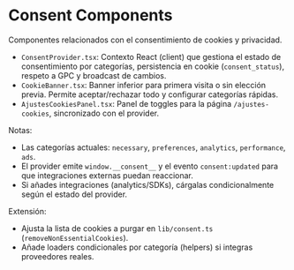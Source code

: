 # Consent Components

Componentes relacionados con el consentimiento de cookies y privacidad.

- `ConsentProvider.tsx`: Contexto React (client) que gestiona el estado de consentimiento por categorías, persistencia en cookie (`consent_status`), respeto a GPC y broadcast de cambios.
- `CookieBanner.tsx`: Banner inferior para primera visita o sin elección previa. Permite aceptar/rechazar todo y configurar categorías rápidas.
- `AjustesCookiesPanel.tsx`: Panel de toggles para la página `/ajustes-cookies`, sincronizado con el provider.

Notas:
- Las categorías actuales: `necessary`, `preferences`, `analytics`, `performance`, `ads`.
- El provider emite `window.__consent__` y el evento `consent:updated` para que integraciones externas puedan reaccionar.
- Si añades integraciones (analytics/SDKs), cárgalas condicionalmente según el estado del provider.

Extensión:
- Ajusta la lista de cookies a purgar en `lib/consent.ts` (`removeNonEssentialCookies`).
- Añade loaders condicionales por categoría (helpers) si integras proveedores reales.

